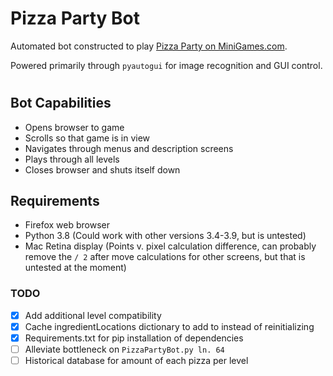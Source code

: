 # Pizza Party Bot

Automated bot constructed to play [Pizza Party on MiniGames.com](https://www.minigames.com/games/pizza-party). 

Powered primarily through `pyautogui` for image recognition and GUI control.
#

## Bot Capabilities
- Opens browser to game
- Scrolls so that game is in view
- Navigates through menus and description screens
- Plays through all levels
- Closes browser and shuts itself down

## Requirements
- Firefox web browser
- Python 3.8 (Could work with other versions 3.4-3.9, but is untested)
- Mac Retina display (Points v. pixel calculation difference, can probably remove the `/ 2` after move calculations for other screens, but that is untested at the moment)

### TODO
- [x] Add additional level compatibility
- [x] Cache ingredientLocations dictionary to add to instead of reinitializing
- [x] Requirements.txt for pip installation of dependencies
- [ ] Alleviate bottleneck on `PizzaPartyBot.py ln. 64`
- [ ] Historical database for amount of each pizza per level
